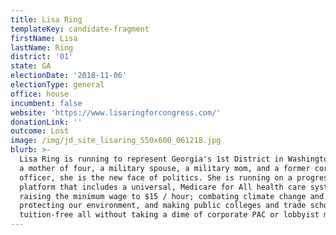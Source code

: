 ```yaml
---
title: Lisa Ring
templateKey: candidate-fragment
firstName: Lisa
lastName: Ring
district: '01'
state: GA
electionDate: '2018-11-06'
electionType: general
office: house
incumbent: false
website: 'https://www.lisaringforcongress.com/'
donationLink: ''
outcome: Lost
image: /img/jd_site_lisaring_550x600_061218.jpg
blurb: >-
  Lisa Ring is running to represent Georgia's 1st District in Washington D.C. As
  a mother of four, a military spouse, a military mom, and a former corrections
  officer, she is the new face of politics. She is running on a progressive
  platform that includes a universal, Medicare for All health care system;
  raising the minimum wage to $15 / hour; combating climate change and
  protecting our environment, and making public colleges and trade schools
  tuition-free all without taking a dime of corporate PAC or lobbyist money.
---
```


